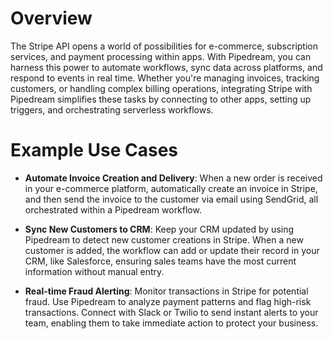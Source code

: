 # Overview

The Stripe API opens a world of possibilities for e-commerce, subscription services, and payment processing within apps. With Pipedream, you can harness this power to automate workflows, sync data across platforms, and respond to events in real time. Whether you're managing invoices, tracking customers, or handling complex billing operations, integrating Stripe with Pipedream simplifies these tasks by connecting to other apps, setting up triggers, and orchestrating serverless workflows.

# Example Use Cases

- **Automate Invoice Creation and Delivery**: When a new order is received in your e-commerce platform, automatically create an invoice in Stripe, and then send the invoice to the customer via email using SendGrid, all orchestrated within a Pipedream workflow.

- **Sync New Customers to CRM**: Keep your CRM updated by using Pipedream to detect new customer creations in Stripe. When a new customer is added, the workflow can add or update their record in your CRM, like Salesforce, ensuring sales teams have the most current information without manual entry.

- **Real-time Fraud Alerting**: Monitor transactions in Stripe for potential fraud. Use Pipedream to analyze payment patterns and flag high-risk transactions. Connect with Slack or Twilio to send instant alerts to your team, enabling them to take immediate action to protect your business.
